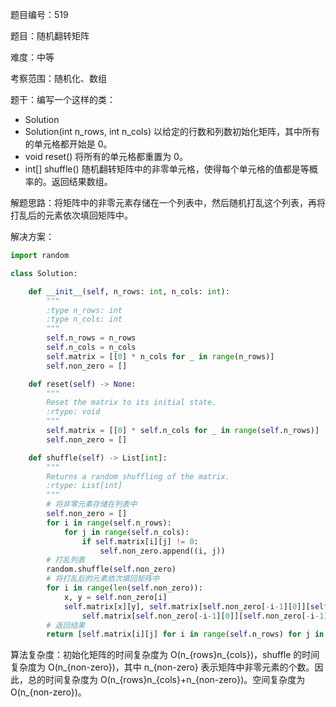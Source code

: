 题目编号：519

题目：随机翻转矩阵

难度：中等

考察范围：随机化、数组

题干：编写一个这样的类： 

- Solution
- Solution(int n_rows, int n_cols) 以给定的行数和列数初始化矩阵，其中所有的单元格都开始是 0。
- void reset() 将所有的单元格都重置为 0。
- int[] shuffle() 随机翻转矩阵中的非零单元格，使得每个单元格的值都是等概率的。返回结果数组。

解题思路：将矩阵中的非零元素存储在一个列表中，然后随机打乱这个列表，再将打乱后的元素依次填回矩阵中。

解决方案：

```python
import random

class Solution:

    def __init__(self, n_rows: int, n_cols: int):
        """
        :type n_rows: int
        :type n_cols: int
        """
        self.n_rows = n_rows
        self.n_cols = n_cols
        self.matrix = [[0] * n_cols for _ in range(n_rows)]
        self.non_zero = []

    def reset(self) -> None:
        """
        Reset the matrix to its initial state.
        :rtype: void
        """
        self.matrix = [[0] * self.n_cols for _ in range(self.n_rows)]
        self.non_zero = []

    def shuffle(self) -> List[int]:
        """
        Returns a random shuffling of the matrix.
        :rtype: List[int]
        """
        # 将非零元素存储在列表中
        self.non_zero = []
        for i in range(self.n_rows):
            for j in range(self.n_cols):
                if self.matrix[i][j] != 0:
                    self.non_zero.append((i, j))
        # 打乱列表
        random.shuffle(self.non_zero)
        # 将打乱后的元素依次填回矩阵中
        for i in range(len(self.non_zero)):
            x, y = self.non_zero[i]
            self.matrix[x][y], self.matrix[self.non_zero[-i-1][0]][self.non_zero[-i-1][1]] = \
                self.matrix[self.non_zero[-i-1][0]][self.non_zero[-i-1][1]], self.matrix[x][y]
        # 返回结果
        return [self.matrix[i][j] for i in range(self.n_rows) for j in range(self.n_cols)]

```

算法复杂度：初始化矩阵的时间复杂度为 O(n_{rows}n_{cols})，shuffle 的时间复杂度为 O(n_{non-zero})，其中 n_{non-zero} 表示矩阵中非零元素的个数。因此，总的时间复杂度为 O(n_{rows}n_{cols}+n_{non-zero})。空间复杂度为 O(n_{non-zero})。